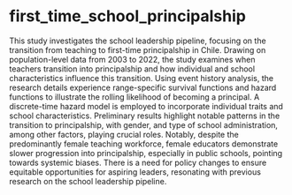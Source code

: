 # first_time_school_principalship

This study investigates the school leadership pipeline, focusing on the transition from teaching to first-time principalship in Chile. Drawing on population-level data from 2003 to 2022, the study examines when teachers transition into principalship and how individual and school characteristics influence this transition. Using event history analysis, the research details experience range-specific survival functions and hazard functions to illustrate the rolling likelihood of becoming a principal. A discrete-time hazard model is employed to incorporate individual traits and school characteristics. Preliminary results highlight notable patterns in the transition to principalship, with gender, and type of school administration, among other factors, playing crucial roles. Notably, despite the predominantly female teaching workforce, female educators demonstrate slower progression into principalship, especially in public schools, pointing towards systemic biases. There is a need for policy changes to ensure equitable opportunities for aspiring leaders, resonating with previous research on the school leadership pipeline.
